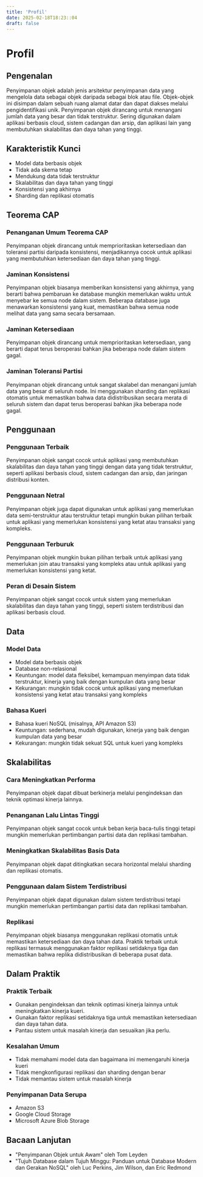 ```yaml
---
title: 'Profil'
date: 2025-02-18T18:23::04
draft: false
---
```


# Profil

## **Pengenalan**

Penyimpanan objek adalah jenis arsitektur penyimpanan data yang mengelola data sebagai objek daripada sebagai blok atau file. Objek-objek ini disimpan dalam sebuah ruang alamat datar dan dapat diakses melalui pengidentifikasi unik. Penyimpanan objek dirancang untuk menangani jumlah data yang besar dan tidak terstruktur. Sering digunakan dalam aplikasi berbasis cloud, sistem cadangan dan arsip, dan aplikasi lain yang membutuhkan skalabilitas dan daya tahan yang tinggi.

## **Karakteristik Kunci**

- Model data berbasis objek
- Tidak ada skema tetap
- Mendukung data tidak terstruktur
- Skalabilitas dan daya tahan yang tinggi
- Konsistensi yang akhirnya
- Sharding dan replikasi otomatis

## **Teorema CAP**

### **Penanganan Umum Teorema CAP**

Penyimpanan objek dirancang untuk memprioritaskan ketersediaan dan toleransi partisi daripada konsistensi, menjadikannya cocok untuk aplikasi yang membutuhkan ketersediaan dan daya tahan yang tinggi.

### **Jaminan Konsistensi**

Penyimpanan objek biasanya memberikan konsistensi yang akhirnya, yang berarti bahwa pembaruan ke database mungkin memerlukan waktu untuk menyebar ke semua node dalam sistem. Beberapa database juga menawarkan konsistensi yang kuat, memastikan bahwa semua node melihat data yang sama secara bersamaan.

### **Jaminan Ketersediaan**

Penyimpanan objek dirancang untuk memprioritaskan ketersediaan, yang berarti dapat terus beroperasi bahkan jika beberapa node dalam sistem gagal.

### **Jaminan Toleransi Partisi**

Penyimpanan objek dirancang untuk sangat skalabel dan menangani jumlah data yang besar di seluruh node. Ini menggunakan sharding dan replikasi otomatis untuk memastikan bahwa data didistribusikan secara merata di seluruh sistem dan dapat terus beroperasi bahkan jika beberapa node gagal.

## **Penggunaan**

### **Penggunaan Terbaik**

Penyimpanan objek sangat cocok untuk aplikasi yang membutuhkan skalabilitas dan daya tahan yang tinggi dengan data yang tidak terstruktur, seperti aplikasi berbasis cloud, sistem cadangan dan arsip, dan jaringan distribusi konten.

### **Penggunaan Netral**

Penyimpanan objek juga dapat digunakan untuk aplikasi yang memerlukan data semi-terstruktur atau terstruktur tetapi mungkin bukan pilihan terbaik untuk aplikasi yang memerlukan konsistensi yang ketat atau transaksi yang kompleks.

### **Penggunaan Terburuk**

Penyimpanan objek mungkin bukan pilihan terbaik untuk aplikasi yang memerlukan join atau transaksi yang kompleks atau untuk aplikasi yang memerlukan konsistensi yang ketat.

### **Peran di Desain Sistem**

Penyimpanan objek sangat cocok untuk sistem yang memerlukan skalabilitas dan daya tahan yang tinggi, seperti sistem terdistribusi dan aplikasi berbasis cloud.

## Data

### **Model Data**

- Model data berbasis objek
- Database non-relasional
- Keuntungan: model data fleksibel, kemampuan menyimpan data tidak terstruktur, kinerja yang baik dengan kumpulan data yang besar
- Kekurangan: mungkin tidak cocok untuk aplikasi yang memerlukan konsistensi yang ketat atau transaksi yang kompleks

### **Bahasa Kueri**

- Bahasa kueri NoSQL (misalnya, API Amazon S3)
- Keuntungan: sederhana, mudah digunakan, kinerja yang baik dengan kumpulan data yang besar
- Kekurangan: mungkin tidak sekuat SQL untuk kueri yang kompleks

## **Skalabilitas**

### **Cara Meningkatkan Performa**

Penyimpanan objek dapat dibuat berkinerja melalui pengindeksan dan teknik optimasi kinerja lainnya.

### **Penanganan Lalu Lintas Tinggi**

Penyimpanan objek sangat cocok untuk beban kerja baca-tulis tinggi tetapi mungkin memerlukan pertimbangan partisi data dan replikasi tambahan.

### Meningkatkan Skalabilitas Basis Data

Penyimpanan objek dapat ditingkatkan secara horizontal melalui sharding dan replikasi otomatis.

### **Penggunaan dalam Sistem Terdistribusi**

Penyimpanan objek dapat digunakan dalam sistem terdistribusi tetapi mungkin memerlukan pertimbangan partisi data dan replikasi tambahan.

### Replikasi

Penyimpanan objek biasanya menggunakan replikasi otomatis untuk memastikan ketersediaan dan daya tahan data. Praktik terbaik untuk replikasi termasuk menggunakan faktor replikasi setidaknya tiga dan memastikan bahwa replika didistribusikan di beberapa pusat data.

## Dalam Praktik

### Praktik Terbaik

- Gunakan pengindeksan dan teknik optimasi kinerja lainnya untuk meningkatkan kinerja kueri.
- Gunakan faktor replikasi setidaknya tiga untuk memastikan ketersediaan dan daya tahan data.
- Pantau sistem untuk masalah kinerja dan sesuaikan jika perlu.

### Kesalahan Umum

- Tidak memahami model data dan bagaimana ini memengaruhi kinerja kueri
- Tidak mengkonfigurasi replikasi dan sharding dengan benar
- Tidak memantau sistem untuk masalah kinerja

### Penyimpanan Data Serupa

- Amazon S3
- Google Cloud Storage
- Microsoft Azure Blob Storage

## Bacaan Lanjutan

- "Penyimpanan Objek untuk Awam" oleh Tom Leyden
- "Tujuh Database dalam Tujuh Minggu: Panduan untuk Database Modern dan Gerakan NoSQL" oleh Luc Perkins, Jim Wilson, dan Eric Redmond
